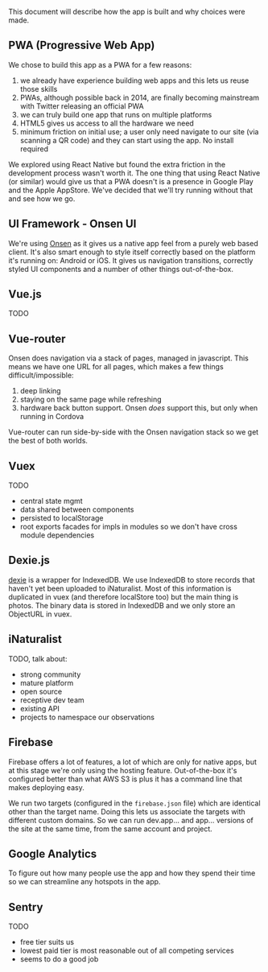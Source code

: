 This document will describe how the app is built and why choices were made.

## PWA (Progressive Web App)
We chose to build this app as a PWA for a few reasons:
  1. we already have experience building web apps and this lets us reuse those
     skills
  1. PWAs, although possible back in 2014, are finally becoming mainstream with
     Twitter releasing an official PWA
  1. we can truly build one app that runs on multiple platforms
  1. HTML5 gives us access to all the hardware we need
  1. minimum friction on initial use; a user only need navigate to our site
     (via scanning a QR code) and they can start using the app. No install
     required

We explored using React Native but found the extra friction in the development
process wasn't worth it. The one thing that using React Native (or similar)
would give us that a PWA doesn't is a presence in Google Play and the Apple
AppStore. We've decided that we'll try running without that and see how we go.


## UI Framework - Onsen UI
We're using [Onsen](https://onsen.io) as it gives us a native app feel from a
purely web based client. It's also smart enough to style itself correctly based
on the platform it's running on: Android or iOS. It gives us navigation
transitions, correctly styled UI components and a number of other things
out-of-the-box.


## Vue.js
TODO


## Vue-router
Onsen does navigation via a stack of pages, managed in javascript. This means
we have one URL for all pages, which makes a few things difficult/impossible:
  1. deep linking
  1. staying on the same page while refreshing
  1. hardware back button support. Onsen *does* support this, but only when
     running in Cordova

Vue-router can run side-by-side with the Onsen navigation stack so we get the
best of both worlds.


## Vuex
TODO
  - central state mgmt
  - data shared between components
  - persisted to localStorage
  - root exports facades for impls in modules so we don't have cross module dependencies


## Dexie.js
[dexie](https://dexie.org) is a wrapper for IndexedDB. We use IndexedDB to
store records that haven't yet been uploaded to iNaturalist. Most of this
information is duplicated in vuex (and therefore localStore too) but the main
thing is photos. The binary data is stored in IndexedDB and we only store an
ObjectURL in vuex.


## iNaturalist
TODO, talk about:
  - strong community
  - mature platform
  - open source
  - receptive dev team
  - existing API
  - projects to namespace our observations


## Firebase
Firebase offers a lot of features, a lot of which are only for native apps, but
at this stage we're only using the hosting feature. Out-of-the-box it's
configured better than what AWS S3 is plus it has a command line that makes
deploying easy.

We run two targets (configured in the `firebase.json` file) which are identical
other than the target name. Doing this lets us associate the targets with
different custom domains. So we can run dev.app... and app... versions of the
site at the same time, from the same account and project.


## Google Analytics
To figure out how many people use the app and how they spend their time so we
can streamline any hotspots in the app.


## Sentry
TODO
  - free tier suits us
  - lowest paid tier is most reasonable out of all competing services
  - seems to do a good job
